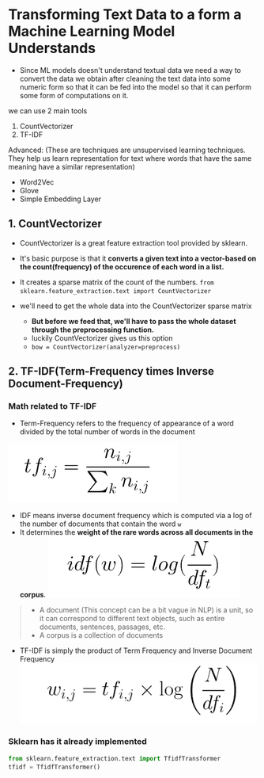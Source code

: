 # Transforming Text Data to a form a Machine Learning Model Understands

- Since ML models doesn't understand textual data we need a way to convert the data we obtain after cleaning the text data into some numeric form so that it can be fed into the model so that it can perform some form of computations on it.

we can use 2 main tools

1. CountVectorizer
2. TF-IDF

Advanced:
(These are techniques are unsupervised learning techniques. They help us learn representation for text where words that have the same meaning have a similar representation)

- Word2Vec
- Glove
- Simple Embedding Layer

## 1. CountVectorizer

- CountVectorizer is a great feature extraction tool provided by sklearn.
- It's basic purpose is that it **converts a given text into a vector-based on the count(frequency) of the occurence of each word in a list.**
- It creates a sparse matrix of the count of the numbers.
  `from sklearn.feature_extraction.text import CountVectorizer`

- we'll need to get the whole data into the CountVectorizer sparse matrix
  - **But before we feed that, we'll have to pass the whole dataset through the preprocessing function.**
  - luckily CountVectorizer gives us this option
  - `bow = CountVectorizer(analyzer=preprocess)`

## 2. TF-IDF(Term-Frequency times Inverse Document-Frequency)

### Math related to TF-IDF

- Term-Frequency refers to the frequency of appearance of a word divided by the total number of words in the document
  <!-- doing `!` will render it, otherwise it'll just be a link -->

![TF-Formula](../../DOC_IMAGES/tf_formula.png)

- IDF means inverse document frequency which is computed via a log of the number of documents that contain the word `w`
- It determines the **weight of the rare words across all documents in the corpus**.
  ![IDF-Formula](../../DOC_IMAGES/idf.png)

> - A document (This concept can be a bit vague in NLP) is a unit, so it can correspond to different text objects, such as entire documents, sentences, passages, etc.
> - A corpus is a collection of documents

- TF-IDF is simply the product of Term Frequency and Inverse Document Frequency
  ![TF-IDF-Formula](../../DOC_IMAGES/tf-idf.png)

### Sklearn has it already implemented

```py
from sklearn.feature_extraction.text import TfidfTransformer
tfidf = TfidfTransformer()
```
